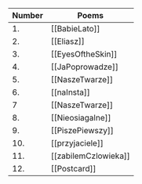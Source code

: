 
| Number | Poems                |
| ------ | -------------------- |
| 1.     | [[BabieLato]]        |
| 2.     | [[Eliasz]]           |
| 3.     | [[EyesOftheSkin]]    |
| 4.     | [[JaPoprowadze]]     |
| 5.     | [[NaszeTwarze]]      |
| 6.     | [[naInsta]]          |
| 7      | [[NaszeTwarze]]      |
| 8.     | [[Nieosiagalne]]     |
| 9.     | [[PiszePiewszy]]     |
| 10.    | [[przyjaciele]]      |
| 11.    | [[zabilemCzlowieka]] |
| 12.    | [[Postcard]]         |
